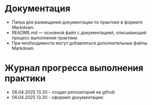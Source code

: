 # Документация

- Папка для размещения документации по практике в формате Markdown.
- README.md — основной файл с документацией, описывающий процесс выполнения практики.
- При необходимости могут добавляться дополнительные файлы Markdown.

# Журнал прогресса выполнения практики

- 06.04.2025 13.20 - создал репозиторий на github
- 06.04.2025 13.30 - оформил документацию